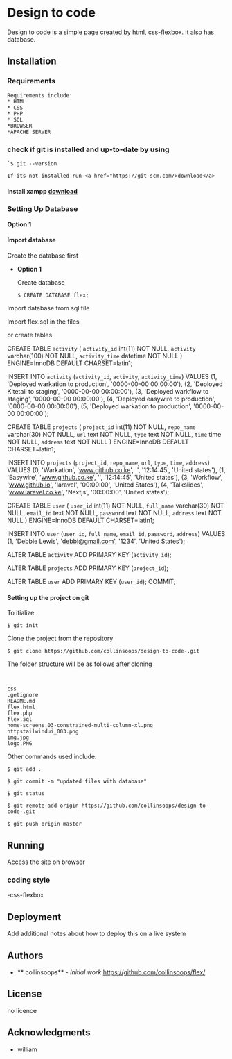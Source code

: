 
# Design to code 
Design to code  is a simple page created by html, css-flexbox. it also has database.


## Installation

### Requirements
```
Requirements include:
* HTML
* CSS
* PHP
* SQL 
*BROWSER
*APACHE SERVER
```
###  check if git is installed and up-to-date by using
```
`$ git --version

If its not installed run <a href="https://git-scm.com/>download</a>

```



#### Install xampp <a href="https://www.apachefriends.org"> download</a>


### Setting Up Database

 **Option 1**
#### Import database

Create the database first
- **Option 1**
    
    Create database
    
    `$ CREATE DATABASE flex; `

Import database from sql file

Import flex.sql in the files

or create tables

CREATE TABLE `activity` (
  `activity_id` int(11) NOT NULL,
  `activity` varchar(100) NOT NULL,
  `activity_time` datetime NOT NULL
) ENGINE=InnoDB DEFAULT CHARSET=latin1;


INSERT INTO `activity` (`activity_id`, `activity`, `activity_time`) VALUES
(1, 'Deployed warkation to production', '0000-00-00 00:00:00'),
(2, 'Deployed Kitetail to staging', '0000-00-00 00:00:00'),
(3, 'Deployed warkflow to staging', '0000-00-00 00:00:00'),
(4, 'Deployed easywire to production', '0000-00-00 00:00:00'),
(5, 'Deployed warkation to production', '0000-00-00 00:00:00');

CREATE TABLE `projects` (
  `project_id` int(11) NOT NULL,
  `repo_name` varchar(30) NOT NULL,
  `url` text NOT NULL,
  `type` text NOT NULL,
  `time` time NOT NULL,
  `address` text NOT NULL
) ENGINE=InnoDB DEFAULT CHARSET=latin1;


INSERT INTO `projects` (`project_id`, `repo_name`, `url`, `type`, `time`, `address`) VALUES
(0, 'Warkation', 'www.github.co.ke', '', '12:14:45', 'United states'),
(1, 'Easywire', 'www.github.co.ke', '', '12:14:45', 'United states'),
(3, 'Workflow', 'www.github.io', 'laravel', '00:00:00', 'United States'),
(4, 'Talkslides', 'www.laravel.co.ke', 'Nextjs', '00:00:00', 'United states');



CREATE TABLE `user` (
  `user_id` int(11) NOT NULL,
  `full_name` varchar(30) NOT NULL,
  `email_id` text NOT NULL,
  `password` text NOT NULL,
  `address` text NOT NULL
) ENGINE=InnoDB DEFAULT CHARSET=latin1;



INSERT INTO `user` (`user_id`, `full_name`, `email_id`, `password`, `address`) VALUES
(1, 'Debbie Lewis', 'debbi@gmail.com', '1234', 'United States');


ALTER TABLE `activity`
  ADD PRIMARY KEY (`activity_id`);


ALTER TABLE `projects`
  ADD PRIMARY KEY (`project_id`);


ALTER TABLE `user`
  ADD PRIMARY KEY (`user_id`);
COMMIT;




#### Setting up the project on git

To itialize

```
$ git init
```

Clone the project from the repository

```
$ git clone https://github.com/collinsoops/design-to-code-.git
```

The folder structure will be as follows after cloning

```


css
.getignore
README.md
flex.html
flex.php
flex.sql
home-screens.03-constrained-multi-column-xl.png
httpstailwindui_003.png
img.jpg
logo.PNG 
```

Other commands used include:


```
$ git add .
```
```
$ git commit -m "updated files with database"
```
```
$ git status 
```
```
$ git remote add origin https://github.com/collinsoops/design-to-code-.git
```

```
$ git push origin master
```

## Running 

Access the site on browser


### coding style 

-css-flexbox

## Deployment

Add additional notes about how to deploy this on a live system


## Authors

* ** collinsoops** - *Initial work* https://github.com/collinsoops/flex/


## License
no licence

## Acknowledgments

* william


